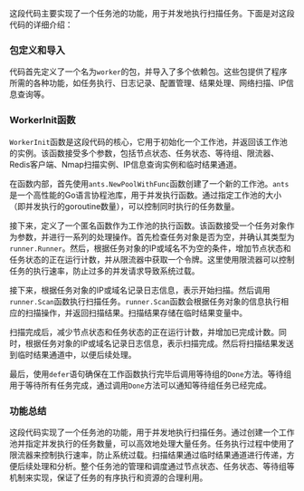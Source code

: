 这段代码主要实现了一个任务池的功能，用于并发地执行扫描任务。下面是对这段代码的详细介绍：

### 包定义和导入

代码首先定义了一个名为`worker`的包，并导入了多个依赖包。这些包提供了程序所需的各种功能，如任务执行、日志记录、配置管理、结果处理、网络扫描、IP信息查询等。

### WorkerInit函数

`WorkerInit`函数是这段代码的核心，它用于初始化一个工作池，并返回该工作池的实例。该函数接受多个参数，包括节点状态、任务状态、等待组、限流器、Redis客户端、Nmap扫描实例、IP信息查询实例和临时结果通道。

在函数内部，首先使用`ants.NewPoolWithFunc`函数创建了一个新的工作池。`ants`是一个高性能的Go语言协程池库，用于并发执行函数。通过指定工作池的大小（即并发执行的goroutine数量），可以控制同时执行的任务数量。

接下来，定义了一个匿名函数作为工作池的执行函数。该函数接受一个任务对象作为参数，并进行一系列的处理操作。首先检查任务对象是否为空，并确认其类型为`runner.Runner`。然后，根据任务对象的IP或域名不为空的条件，增加节点状态和任务状态的正在运行计数，并从限流器中获取一个令牌。这里使用限流器可以控制任务的执行速率，防止过多的并发请求导致系统过载。

接下来，根据任务对象的IP或域名记录日志信息，表示开始扫描。然后调用`runner.Scan`函数执行扫描任务。`runner.Scan`函数会根据任务对象的信息执行相应的扫描操作，并返回扫描结果。扫描结果存储在临时结果变量中。

扫描完成后，减少节点状态和任务状态的正在运行计数，并增加已完成计数。同时，根据任务对象的IP或域名记录日志信息，表示扫描完成。然后将扫描结果发送到临时结果通道中，以便后续处理。

最后，使用`defer`语句确保在工作函数执行完毕后调用等待组的`Done`方法。等待组用于等待所有任务完成，通过调用`Done`方法可以通知等待组任务已经完成。

### 功能总结

这段代码实现了一个任务池的功能，用于并发地执行扫描任务。通过创建一个工作池并指定并发执行的任务数量，可以高效地处理大量任务。任务执行过程中使用了限流器来控制执行速率，防止系统过载。扫描结果通过临时结果通道进行传递，方便后续处理和分析。整个任务池的管理和调度通过节点状态、任务状态、等待组等机制来实现，保证了任务的有序执行和资源的合理利用。